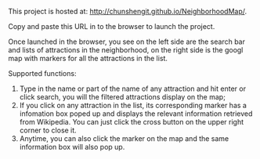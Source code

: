 This project is hosted at: http://chunshengit.github.io/NeighborhoodMap/.


Copy and paste this URL in to the browser to launch the project.

Once launched in the browser, you see on the left side are the search bar and lists of attractions 
in the neighborhood, on the right side is the googl map with markers for all the attractions in the list. 

Supported functions: 

1. Type in the name or part of the name of any attraction and hit enter or click search, you will the filtered 
   attractions display on the map;
2. If you click on any attraction in the list, its corresponding marker has a infomation box poped up and displays
   the relevant information retrieved from Wikipedia. You can just click the cross button on the upper right corner to close it. 
3. Anytime, you can also click the marker on the map and the same information box will also pop up. 



